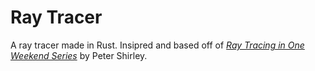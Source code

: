 # Ray Tracer

A ray tracer made in Rust. Insipred and based off of [_Ray Tracing in One Weekend Series_](https://raytracing.github.io) by Peter Shirley.
